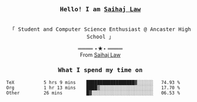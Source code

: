 <h3 align="center"><samp>Hello! I am <b><a rel="nofollow noopener noreferrer" target="_blank" href="">Saihaj Law</a></b></samp></h3>
<p align="center"><br>
  <samp>
    「 Student and Computer Science Enthusiast @ Ancaster High School </b> 」<br>
  </samp>
</p>

  <p align="center">
    ════ ⋆★⋆ ════<br>
    From <a href="">Saihaj Law</a>
  
  </p>
  
</samp>

<h3 align="center"><samp>What I spend my time on</samp></h3>
<p align="center">
<!--START_SECTION:waka-->

```text
TeX           5 hrs 9 mins    ██████████████████▓░░░░░░   74.93 %
Org           1 hr 13 mins    ████▒░░░░░░░░░░░░░░░░░░░░   17.70 %
Other         26 mins         █▓░░░░░░░░░░░░░░░░░░░░░░░   06.53 %
```

<!--END_SECTION:waka-->
</p>
